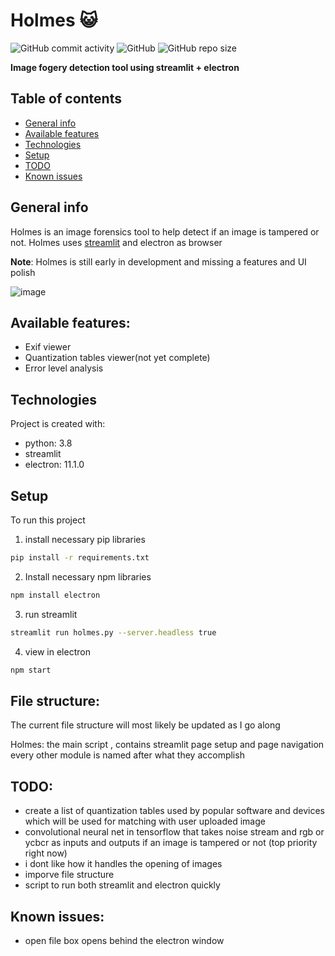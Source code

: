 # Holmes  :smiley_cat: 
![GitHub commit activity](https://img.shields.io/github/commit-activity/w/Omoshirokunai/holmes?style=flat-square) ![GitHub](https://img.shields.io/github/license/Omoshirokunai/holmes?style=flat-square) ![GitHub repo size](https://img.shields.io/github/repo-size/Omoshirokunai/holmes?style=flat-square)

**Image fogery detection tool using streamlit + electron**


## Table of contents
* [General info](#general-info)
* [Available features](#Available-features)
* [Technologies](#technologies)
* [Setup](#setup)
* [TODO](#TODO)
* [Known issues](#known-issues)


## General info
Holmes is an image forensics tool to help detect if an image is tampered or not. Holmes uses [streamlit](https://github.com/streamlit/streamlit) and electron as browser 

**Note**: Holmes is still early in development and missing a features and UI polish

![image](https://user-images.githubusercontent.com/65668668/104768691-5b9d8100-576e-11eb-858d-e89e49a28c82.png)

## Available features:
* Exif viewer
* Quantization tables viewer(not yet complete)
* Error level analysis
	
## Technologies
Project is created with:
* python: 3.8
* streamlit
* electron: 11.1.0
	
## Setup

To run this project
1) install necessary pip libraries

```bash
pip install -r requirements.txt
```

2) Install necessary npm libraries

```bash
npm install electron
```
3) run streamlit

```bash
streamlit run holmes.py --server.headless true
```
4) view in electron
```bash
npm start
```

## File structure:
The current file structure will most likely be updated as I go along

Holmes: the main script , contains streamlit page setup and page navigation
every other module is named after what they accomplish

## TODO:
* create a list of quantization tables used by popular software and devices which will be used for matching with user uploaded image
* convolutional neural net in tensorflow that takes noise stream and rgb or ycbcr as inputs and outputs if an image is tampered or not  (top priority right now)
* i dont like how it handles the opening of images 
* imporve file structure
* script to run both streamlit and electron quickly



## Known issues:
* open file box opens behind the electron window
